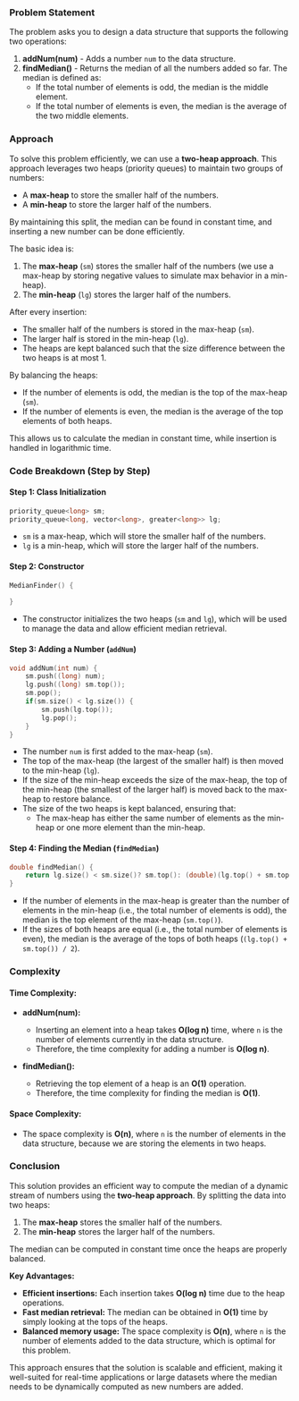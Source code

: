 ### Problem Statement

The problem asks you to design a data structure that supports the following two operations:

1. **addNum(num)** - Adds a number `num` to the data structure.
2. **findMedian()** - Returns the median of all the numbers added so far. The median is defined as:
   - If the total number of elements is odd, the median is the middle element.
   - If the total number of elements is even, the median is the average of the two middle elements.

### Approach

To solve this problem efficiently, we can use a **two-heap approach**. This approach leverages two heaps (priority queues) to maintain two groups of numbers:
- A **max-heap** to store the smaller half of the numbers.
- A **min-heap** to store the larger half of the numbers.

By maintaining this split, the median can be found in constant time, and inserting a new number can be done efficiently.

The basic idea is:
1. The **max-heap** (`sm`) stores the smaller half of the numbers (we use a max-heap by storing negative values to simulate max behavior in a min-heap).
2. The **min-heap** (`lg`) stores the larger half of the numbers.

After every insertion:
- The smaller half of the numbers is stored in the max-heap (`sm`).
- The larger half is stored in the min-heap (`lg`).
- The heaps are kept balanced such that the size difference between the two heaps is at most 1.

By balancing the heaps:
- If the number of elements is odd, the median is the top of the max-heap (`sm`).
- If the number of elements is even, the median is the average of the top elements of both heaps.

This allows us to calculate the median in constant time, while insertion is handled in logarithmic time.

### Code Breakdown (Step by Step)

#### Step 1: Class Initialization
```cpp
priority_queue<long> sm;
priority_queue<long, vector<long>, greater<long>> lg;
```
- `sm` is a max-heap, which will store the smaller half of the numbers.
- `lg` is a min-heap, which will store the larger half of the numbers.

#### Step 2: Constructor
```cpp
MedianFinder() {
    
}
```
- The constructor initializes the two heaps (`sm` and `lg`), which will be used to manage the data and allow efficient median retrieval.

#### Step 3: Adding a Number (`addNum`)
```cpp
void addNum(int num) {
    sm.push((long) num);
    lg.push((long) sm.top());
    sm.pop();
    if(sm.size() < lg.size()) {
        sm.push(lg.top());
        lg.pop();
    }
}
```
- The number `num` is first added to the max-heap (`sm`).
- The top of the max-heap (the largest of the smaller half) is then moved to the min-heap (`lg`).
- If the size of the min-heap exceeds the size of the max-heap, the top of the min-heap (the smallest of the larger half) is moved back to the max-heap to restore balance.
- The size of the two heaps is kept balanced, ensuring that:
  - The max-heap has either the same number of elements as the min-heap or one more element than the min-heap.

#### Step 4: Finding the Median (`findMedian`)
```cpp
double findMedian() {       
    return lg.size() < sm.size()? sm.top(): (double)(lg.top() + sm.top()) / 2;
}
```
- If the number of elements in the max-heap is greater than the number of elements in the min-heap (i.e., the total number of elements is odd), the median is the top element of the max-heap (`sm.top()`).
- If the sizes of both heaps are equal (i.e., the total number of elements is even), the median is the average of the tops of both heaps (`(lg.top() + sm.top()) / 2`).

### Complexity

#### Time Complexity:
- **addNum(num):** 
  - Inserting an element into a heap takes **O(log n)** time, where `n` is the number of elements currently in the data structure.
  - Therefore, the time complexity for adding a number is **O(log n)**.
  
- **findMedian():** 
  - Retrieving the top element of a heap is an **O(1)** operation.
  - Therefore, the time complexity for finding the median is **O(1)**.

#### Space Complexity:
- The space complexity is **O(n)**, where `n` is the number of elements in the data structure, because we are storing the elements in two heaps.

### Conclusion

This solution provides an efficient way to compute the median of a dynamic stream of numbers using the **two-heap approach**. By splitting the data into two heaps:
1. The **max-heap** stores the smaller half of the numbers.
2. The **min-heap** stores the larger half of the numbers.

The median can be computed in constant time once the heaps are properly balanced.

**Key Advantages:**
- **Efficient insertions:** Each insertion takes **O(log n)** time due to the heap operations.
- **Fast median retrieval:** The median can be obtained in **O(1)** time by simply looking at the tops of the heaps.
- **Balanced memory usage:** The space complexity is **O(n)**, where `n` is the number of elements added to the data structure, which is optimal for this problem.

This approach ensures that the solution is scalable and efficient, making it well-suited for real-time applications or large datasets where the median needs to be dynamically computed as new numbers are added.